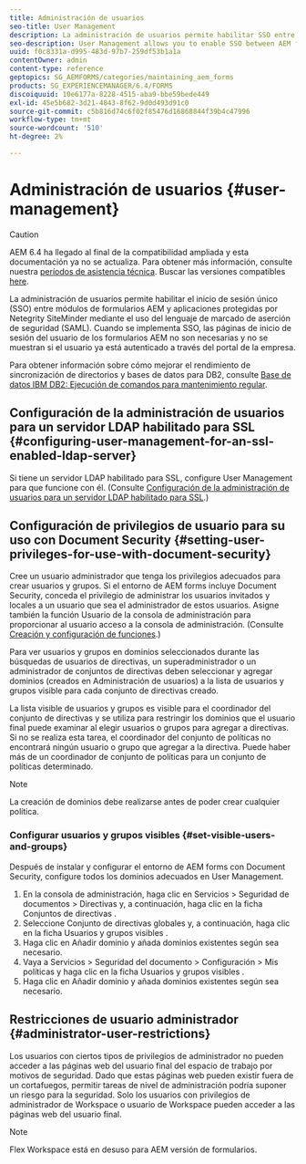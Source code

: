 ```yaml
---
title: Administración de usuarios
seo-title: User Management
description: La administración de usuarios permite habilitar SSO entre módulos de formularios AEM y aplicaciones protegidas por Netegrity SiteMinder mediante SAML. Este documento proporciona más información sobre la Administración de usuarios.
seo-description: User Management allows you to enable SSO between AEM forms modules and Netegrity SiteMinder-protected applications by using SAML. This document provides more information about User Management.
uuid: f0c8331a-d995-483d-97b7-259df53b1a1a
contentOwner: admin
content-type: reference
geptopics: SG_AEMFORMS/categories/maintaining_aem_forms
products: SG_EXPERIENCEMANAGER/6.4/FORMS
discoiquuid: 10e6177a-8228-4515-aba9-bbe59bede449
exl-id: 45e5b682-3d21-4843-8f62-9d0d493d91c0
source-git-commit: c5b816d74c6f02f85476d16868844f39b4c47996
workflow-type: tm+mt
source-wordcount: '510'
ht-degree: 2%

---
```


# Administración de usuarios {#user-management}

>[!CAUTION]
>
>AEM 6.4 ha llegado al final de la compatibilidad ampliada y esta documentación ya no se actualiza. Para obtener más información, consulte nuestra [períodos de asistencia técnica](https://helpx.adobe.com/es/support/programs/eol-matrix.html). Buscar las versiones compatibles [here](https://experienceleague.adobe.com/docs/).

La administración de usuarios permite habilitar el inicio de sesión único (SSO) entre módulos de formularios AEM y aplicaciones protegidas por Netegrity SiteMinder mediante el uso del lenguaje de marcado de aserción de seguridad (SAML). Cuando se implementa SSO, las páginas de inicio de sesión del usuario de los formularios AEM no son necesarias y no se muestran si el usuario ya está autenticado a través del portal de la empresa.

Para obtener información sobre cómo mejorar el rendimiento de sincronización de directorios y bases de datos para DB2, consulte [Base de datos IBM DB2: Ejecución de comandos para mantenimiento regular](/help/forms/using/admin-help/ibm-db2-database-running-commands.md#ibm-db2-database-running-commands-for-regular-maintenance).

## Configuración de la administración de usuarios para un servidor LDAP habilitado para SSL {#configuring-user-management-for-an-ssl-enabled-ldap-server}

Si tiene un servidor LDAP habilitado para SSL, configure User Management para que funcione con él. (Consulte [Configuración de la administración de usuarios para un servidor LDAP habilitado para SSL](/help/forms/using/admin-help/configure-user-management-ssl-enabled.md#configure-user-management-for-an-ssl-enabled-ldap-server).)

## Configuración de privilegios de usuario para su uso con Document Security {#setting-user-privileges-for-use-with-document-security}

Cree un usuario administrador que tenga los privilegios adecuados para crear usuarios y grupos. Si el entorno de AEM forms incluye Document Security, conceda el privilegio de administrar los usuarios invitados y locales a un usuario que sea el administrador de estos usuarios. Asigne también la función Usuario de la consola de administración para proporcionar al usuario acceso a la consola de administración. (Consulte [Creación y configuración de funciones](/help/forms/using/admin-help/creating-configuring-roles.md#creating-and-configuring-roles).)

Para ver usuarios y grupos en dominios seleccionados durante las búsquedas de usuarios de directivas, un superadministrador o un administrador de conjuntos de directivas deben seleccionar y agregar dominios (creados en Administración de usuarios) a la lista de usuarios y grupos visible para cada conjunto de directivas creado.

La lista visible de usuarios y grupos es visible para el coordinador del conjunto de directivas y se utiliza para restringir los dominios que el usuario final puede examinar al elegir usuarios o grupos para agregar a directivas. Si no se realiza esta tarea, el coordinador del conjunto de políticas no encontrará ningún usuario o grupo que agregar a la directiva. Puede haber más de un coordinador de conjunto de políticas para un conjunto de políticas determinado.

>[!NOTE]
>
>La creación de dominios debe realizarse antes de poder crear cualquier política.

### Configurar usuarios y grupos visibles {#set-visible-users-and-groups}

Después de instalar y configurar el entorno de AEM forms con Document Security, configure todos los dominios adecuados en User Management.

1. En la consola de administración, haga clic en Servicios > Seguridad de documentos > Directivas y, a continuación, haga clic en la ficha Conjuntos de directivas .
1. Seleccione Conjunto de directivas globales y, a continuación, haga clic en la ficha Usuarios y grupos visibles .
1. Haga clic en Añadir dominio y añada dominios existentes según sea necesario.
1. Vaya a Servicios > Seguridad del documento > Configuración > Mis políticas y haga clic en la ficha Usuarios y grupos visibles .
1. Haga clic en Añadir dominio y añada dominios existentes según sea necesario.

## Restricciones de usuario administrador {#administrator-user-restrictions}

Los usuarios con ciertos tipos de privilegios de administrador no pueden acceder a las páginas web del usuario final del espacio de trabajo por motivos de seguridad. Dado que estas páginas web pueden existir fuera de un cortafuegos, permitir tareas de nivel de administración podría suponer un riesgo para la seguridad. Solo los usuarios con privilegios de administrador de Workspace o usuario de Workspace pueden acceder a las páginas web del usuario final.

>[!NOTE]
>
>Flex Workspace está en desuso para AEM versión de formularios.
